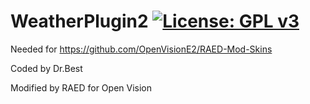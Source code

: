 WeatherPlugin2 [![License: GPL v3](https://img.shields.io/badge/License-GPLv3-blue.svg)](https://www.gnu.org/licenses/gpl-3.0)
==============
Needed for https://github.com/OpenVisionE2/RAED-Mod-Skins

Coded by Dr.Best

Modified by RAED for Open Vision
